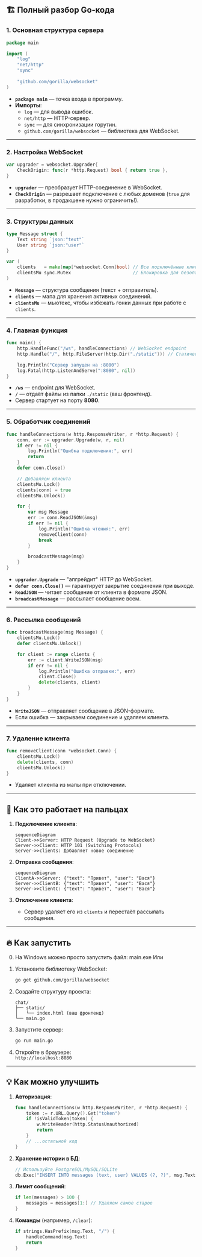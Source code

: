## 🏗 **Полный разбор Go-кода**

### 1. **Основная структура сервера**
```go
package main

import (
	"log"
	"net/http"
	"sync"
	
	"github.com/gorilla/websocket"
)
```
- **`package main`** — точка входа в программу.
- **Импорты**:
  - `log` — для вывода ошибок.
  - `net/http` — HTTP-сервер.
  - `sync` — для синхронизации горутин.
  - `github.com/gorilla/websocket` — библиотека для WebSocket.

---

### 2. **Настройка WebSocket**
```go
var upgrader = websocket.Upgrader{
	CheckOrigin: func(r *http.Request) bool { return true },
}
```
- **`upgrader`** — преобразует HTTP-соединение в WebSocket.
- **`CheckOrigin`** — разрешает подключение с любых доменов (`true` для разработки, в продакшене нужно ограничить!).

---

### 3. **Структуры данных**
```go
type Message struct {
	Text string `json:"text"`
	User string `json:"user"`
}

var (
	clients   = make(map[*websocket.Conn]bool) // Все подключённые клиенты
	clientsMu sync.Mutex                       // Блокировка для безопасного доступа к clients
)
```
- **`Message`** — структура сообщения (текст + отправитель).
- **`clients`** — мапа для хранения активных соединений.
- **`clientsMu`** — мьютекс, чтобы избежать гонки данных при работе с `clients`.

---

### 4. **Главная функция**
```go
func main() {
	http.HandleFunc("/ws", handleConnections) // WebSocket endpoint
	http.Handle("/", http.FileServer(http.Dir("./static"))) // Статические файлы

	log.Println("Сервер запущен на :8080")
	log.Fatal(http.ListenAndServe(":8080", nil))
}
```
- **`/ws`** — endpoint для WebSocket.
- **`/`** — отдаёт файлы из папки `./static` (ваш фронтенд).
- Сервер стартует на порту **8080**.

---

### 5. **Обработчик соединений**
```go
func handleConnections(w http.ResponseWriter, r *http.Request) {
	conn, err := upgrader.Upgrade(w, r, nil)
	if err != nil {
		log.Println("Ошибка подключения:", err)
		return
	}
	defer conn.Close()

	// Добавляем клиента
	clientsMu.Lock()
	clients[conn] = true
	clientsMu.Unlock()

	for {
		var msg Message
		err := conn.ReadJSON(&msg)
		if err != nil {
			log.Println("Ошибка чтения:", err)
			removeClient(conn)
			break
		}

		broadcastMessage(msg)
	}
}
```
- **`upgrader.Upgrade`** — "апгрейдит" HTTP до WebSocket.
- **`defer conn.Close()`** — гарантирует закрытие соединения при выходе.
- **`ReadJSON`** — читает сообщение от клиента в формате JSON.
- **`broadcastMessage`** — рассылает сообщение всем.

---

### 6. **Рассылка сообщений**
```go
func broadcastMessage(msg Message) {
	clientsMu.Lock()
	defer clientsMu.Unlock()

	for client := range clients {
		err := client.WriteJSON(msg)
		if err != nil {
			log.Println("Ошибка отправки:", err)
			client.Close()
			delete(clients, client)
		}
	}
}
```
- **`WriteJSON`** — отправляет сообщение в JSON-формате.
- Если ошибка — закрываем соединение и удаляем клиента.

---

### 7. **Удаление клиента**
```go
func removeClient(conn *websocket.Conn) {
	clientsMu.Lock()
	delete(clients, conn)
	clientsMu.Unlock()
}
```
- Удаляет клиента из мапы при отключении.

---

## 🧠 **Как это работает на пальцах**
1. **Подключение клиента**:
   ```mermaid
   sequenceDiagram
   Client->>Server: HTTP Request (Upgrade to WebSocket)
   Server->>Client: HTTP 101 (Switching Protocols)
   Server->>clients: Добавляет новое соединение
   ```

2. **Отправка сообщения**:
   ```mermaid
   sequenceDiagram
   ClientA->>Server: {"text": "Привет", "user": "Вася"}
   Server->>ClientB: {"text": "Привет", "user": "Вася"}
   Server->>ClientC: {"text": "Привет", "user": "Вася"}
   ```

3. **Отключение клиента**:
   - Сервер удаляет его из `clients` и перестаёт рассылать сообщения.

---

## 🔥 **Как запустить**
0. На Windows можно просто запустить файл: main.exe
Или 
1. Установите библиотеку WebSocket:
   ```bash
   go get github.com/gorilla/websocket
   ```

2. Создайте структуру проекта:
   ```
   chat/
   ├── static/
   │   └── index.html (ваш фронтенд)
   └── main.go
   ```

3. Запустите сервер:
   ```bash
   go run main.go
   ```

4. Откройте в браузере:  
   `http://localhost:8080`

---

## 💡 **Как можно улучшить**
1. **Авторизация**:
   ```go
   func handleConnections(w http.ResponseWriter, r *http.Request) {
       token := r.URL.Query().Get("token")
       if !isValidToken(token) {
           w.WriteHeader(http.StatusUnauthorized)
           return
       }
       // ...остальной код
   }
   ```

2. **Хранение истории в БД**:
   ```go
   // Используйте PostgreSQL/MySQL/SQLite
   db.Exec("INSERT INTO messages (text, user) VALUES (?, ?)", msg.Text, msg.User)
   ```

3. **Лимит сообщений**:
   ```go
   if len(messages) > 100 {
       messages = messages[1:] // Удаляем самое старое
   }
   ```

4. **Команды** (например, `/clear`):
   ```go
   if strings.HasPrefix(msg.Text, "/") {
       handleCommand(msg.Text)
       return
   }
   ```
